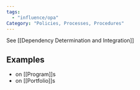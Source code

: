 ```yaml
---
tags:
  - "influence/opa"
Category: "Policies, Processes, Procedures"
---
```

See [[Dependency Determination and Integration]]
## Examples
- on [[Program]]s
- on [[Portfolio]]s